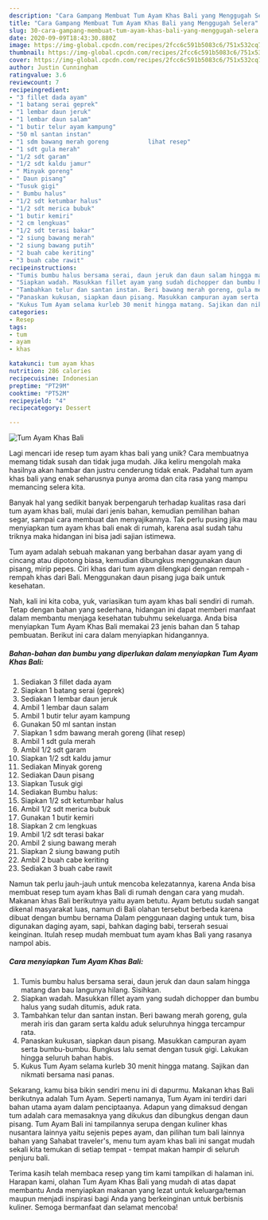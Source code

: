 ```yaml
---
description: "Cara Gampang Membuat Tum Ayam Khas Bali yang Menggugah Selera"
title: "Cara Gampang Membuat Tum Ayam Khas Bali yang Menggugah Selera"
slug: 30-cara-gampang-membuat-tum-ayam-khas-bali-yang-menggugah-selera
date: 2020-09-09T18:43:30.880Z
image: https://img-global.cpcdn.com/recipes/2fcc6c591b5083c6/751x532cq70/tum-ayam-khas-bali-foto-resep-utama.jpg
thumbnail: https://img-global.cpcdn.com/recipes/2fcc6c591b5083c6/751x532cq70/tum-ayam-khas-bali-foto-resep-utama.jpg
cover: https://img-global.cpcdn.com/recipes/2fcc6c591b5083c6/751x532cq70/tum-ayam-khas-bali-foto-resep-utama.jpg
author: Justin Cunningham
ratingvalue: 3.6
reviewcount: 7
recipeingredient:
- "3 fillet dada ayam"
- "1 batang serai geprek"
- "1 lembar daun jeruk"
- "1 lembar daun salam"
- "1 butir telur ayam kampung"
- "50 ml santan instan"
- "1 sdm bawang merah goreng           lihat resep"
- "1 sdt gula merah"
- "1/2 sdt garam"
- "1/2 sdt kaldu jamur"
- " Minyak goreng"
- " Daun pisang"
- "Tusuk gigi"
- " Bumbu halus"
- "1/2 sdt ketumbar halus"
- "1/2 sdt merica bubuk"
- "1 butir kemiri"
- "2 cm lengkuas"
- "1/2 sdt terasi bakar"
- "2 siung bawang merah"
- "2 siung bawang putih"
- "2 buah cabe keriting"
- "3 buah cabe rawit"
recipeinstructions:
- "Tumis bumbu halus bersama serai, daun jeruk dan daun salam hingga matang dan bau langunya hilang. Sisihkan."
- "Siapkan wadah. Masukkan fillet ayam yang sudah dichopper dan bumbu halus yang sudah ditumis, aduk rata."
- "Tambahkan telur dan santan instan. Beri bawang merah goreng, gula merah iris dan garam serta kaldu aduk seluruhnya hingga tercampur rata."
- "Panaskan kukusan, siapkan daun pisang. Masukkan campuran ayam serta bumbu-bumbu. Bungkus lalu semat dengan tusuk gigi. Lakukan hingga seluruh bahan habis."
- "Kukus Tum Ayam selama kurleb 30 menit hingga matang. Sajikan dan nikmati bersama nasi panas."
categories:
- Resep
tags:
- tum
- ayam
- khas

katakunci: tum ayam khas 
nutrition: 286 calories
recipecuisine: Indonesian
preptime: "PT29M"
cooktime: "PT52M"
recipeyield: "4"
recipecategory: Dessert

---
```



![Tum Ayam Khas Bali](https://img-global.cpcdn.com/recipes/2fcc6c591b5083c6/751x532cq70/tum-ayam-khas-bali-foto-resep-utama.jpg)

Lagi mencari ide resep tum ayam khas bali yang unik? Cara membuatnya memang tidak susah dan tidak juga mudah. Jika keliru mengolah maka hasilnya akan hambar dan justru cenderung tidak enak. Padahal tum ayam khas bali yang enak seharusnya punya aroma dan cita rasa yang mampu memancing selera kita.

Banyak hal yang sedikit banyak berpengaruh terhadap kualitas rasa dari tum ayam khas bali, mulai dari jenis bahan, kemudian pemilihan bahan segar, sampai cara membuat dan menyajikannya. Tak perlu pusing jika mau menyiapkan tum ayam khas bali enak di rumah, karena asal sudah tahu triknya maka hidangan ini bisa jadi sajian istimewa.

Tum ayam adalah sebuah makanan yang berbahan dasar ayam yang di cincang atau dipotong biasa, kemudian dibungkus menggunakan daun pisang, mirip pepes. Ciri khas dari tum ayam dilengkapi dengan rempah - rempah khas dari Bali. Menggunakan daun pisang juga baik untuk kesehatan.


Nah, kali ini kita coba, yuk, variasikan tum ayam khas bali sendiri di rumah. Tetap dengan bahan yang sederhana, hidangan ini dapat memberi manfaat dalam membantu menjaga kesehatan tubuhmu sekeluarga. Anda bisa menyiapkan Tum Ayam Khas Bali memakai 23 jenis bahan dan 5 tahap pembuatan. Berikut ini cara dalam menyiapkan hidangannya.

<!--inarticleads1-->

##### Bahan-bahan dan bumbu yang diperlukan dalam menyiapkan Tum Ayam Khas Bali:

1. Sediakan 3 fillet dada ayam
1. Siapkan 1 batang serai (geprek)
1. Sediakan 1 lembar daun jeruk
1. Ambil 1 lembar daun salam
1. Ambil 1 butir telur ayam kampung
1. Gunakan 50 ml santan instan
1. Siapkan 1 sdm bawang merah goreng           (lihat resep)
1. Ambil 1 sdt gula merah
1. Ambil 1/2 sdt garam
1. Siapkan 1/2 sdt kaldu jamur
1. Sediakan  Minyak goreng
1. Sediakan  Daun pisang
1. Siapkan Tusuk gigi
1. Sediakan  Bumbu halus:
1. Siapkan 1/2 sdt ketumbar halus
1. Ambil 1/2 sdt merica bubuk
1. Gunakan 1 butir kemiri
1. Siapkan 2 cm lengkuas
1. Ambil 1/2 sdt terasi bakar
1. Ambil 2 siung bawang merah
1. Siapkan 2 siung bawang putih
1. Ambil 2 buah cabe keriting
1. Sediakan 3 buah cabe rawit


Namun tak perlu jauh-jauh untuk mencoba kelezatannya, karena Anda bisa membuat resep tum ayam khas Bali di rumah dengan cara yang mudah. Makanan khas Bali berikutnya yaitu ayam betutu. Ayam betutu sudah sangat dikenal masyarakat luas, namun di Bali olahan tersebut berbeda karena dibuat dengan bumbu bernama Dalam penggunaan daging untuk tum, bisa digunakan daging ayam, sapi, bahkan daging babi, terserah sesuai keinginan. Itulah resep mudah membuat tum ayam khas Bali yang rasanya nampol abis. 

<!--inarticleads2-->

##### Cara menyiapkan Tum Ayam Khas Bali:

1. Tumis bumbu halus bersama serai, daun jeruk dan daun salam hingga matang dan bau langunya hilang. Sisihkan.
1. Siapkan wadah. Masukkan fillet ayam yang sudah dichopper dan bumbu halus yang sudah ditumis, aduk rata.
1. Tambahkan telur dan santan instan. Beri bawang merah goreng, gula merah iris dan garam serta kaldu aduk seluruhnya hingga tercampur rata.
1. Panaskan kukusan, siapkan daun pisang. Masukkan campuran ayam serta bumbu-bumbu. Bungkus lalu semat dengan tusuk gigi. Lakukan hingga seluruh bahan habis.
1. Kukus Tum Ayam selama kurleb 30 menit hingga matang. Sajikan dan nikmati bersama nasi panas.


Sekarang, kamu bisa bikin sendiri menu ini di dapurmu. Makanan khas Bali berikutnya adalah Tum Ayam. Seperti namanya, Tum Ayam ini terdiri dari bahan utama ayam dalam penciptaanya. Adapun yang dimaksud dengan tum adalah cara memasaknya yang dikukus dan dibungkus dengan daun pisang. Tum Ayam Bali ini tampilannya serupa dengan kuliner khas nusantara lainnya yaitu sejenis pepes ayam, dan pilihan tum bali lainnya bahan yang Sahabat traveler&#39;s, menu tum ayam khas bali ini sangat mudah sekali kita temukan di setiap tempat - tempat makan hampir di seluruh penjuru bali. 

Terima kasih telah membaca resep yang tim kami tampilkan di halaman ini. Harapan kami, olahan Tum Ayam Khas Bali yang mudah di atas dapat membantu Anda menyiapkan makanan yang lezat untuk keluarga/teman maupun menjadi inspirasi bagi Anda yang berkeinginan untuk berbisnis kuliner. Semoga bermanfaat dan selamat mencoba!
